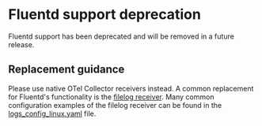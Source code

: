 # Fluentd support deprecation

Fluentd support has been deprecated and will be removed in a future release.

## Replacement guidance

Please use native OTel Collector receivers instead. A common replacement for Fluentd's functionality is the
[filelog receiver](https://help.splunk.com/en/splunk-observability-cloud/manage-data/available-data-sources/supported-integrations-in-splunk-observability-cloud/opentelemetry-receivers/filelog-receiver).
Many common configuration examples of the filelog receiver can be found in the [logs_config_linux.yaml](https://github.com/signalfx/splunk-otel-collector/blob/87bee7ae45b08be8d143a758d0f7004fd92d8f60/cmd/otelcol/config/collector/logs_config_linux.yaml)
file.
